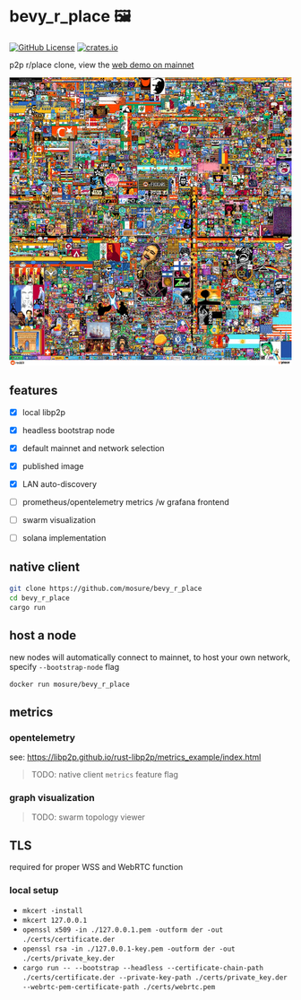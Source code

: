 # bevy_r_place 🖼️

[![GitHub License](https://img.shields.io/github/license/mosure/bevy_r_place)](https://raw.githubusercontent.com/mosure/bevy_r_place/main/LICENSE)
[![crates.io](https://img.shields.io/crates/v/bevy_r_place.svg)](https://crates.io/crates/bevy_r_place)


p2p r/place clone, view the [web demo on mainnet](https://mosure.github.io/bevy_r_place)

![Alt text](docs/r_place.webp)


## features

- [X] local libp2p
- [X] headless bootstrap node
- [X] default mainnet and network selection
- [X] published image
- [X] LAN auto-discovery
- [ ] prometheus/opentelemetry metrics /w grafana frontend
- [ ] swarm visualization
- [ ] solana implementation


## native client

```bash
git clone https://github.com/mosure/bevy_r_place
cd bevy_r_place
cargo run
```


## host a node

new nodes will automatically connect to mainnet, to host your own network, specify `--bootstrap-node` flag

```bash
docker run mosure/bevy_r_place
```


## metrics

### opentelemetry

see: https://libp2p.github.io/rust-libp2p/metrics_example/index.html
> TODO: native client `metrics` feature flag


### graph visualization

> TODO: swarm topology viewer


## TLS

required for proper WSS and WebRTC function

### local setup

- `mkcert -install`
- `mkcert 127.0.0.1`
- `openssl x509 -in ./127.0.0.1.pem -outform der -out ./certs/certificate.der`
- `openssl rsa -in ./127.0.0.1-key.pem -outform der -out ./certs/private_key.der`
- `cargo run -- --bootstrap --headless --certificate-chain-path ./certs/certificate.der --private-key-path ./certs/private_key.der --webrtc-pem-certificate-path ./certs/webrtc.pem`
